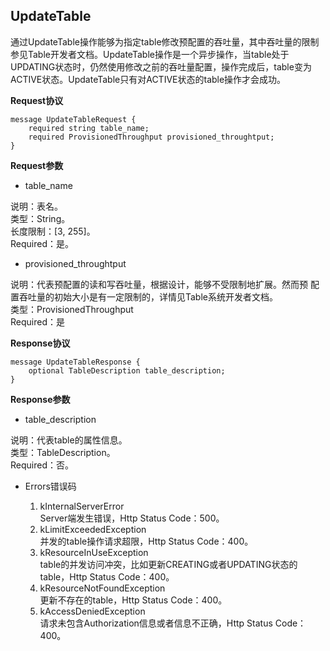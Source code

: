 ## UpdateTable

通过UpdateTable操作能够为指定table修改预配置的吞吐量，其中吞吐量的限制参见Table开发者文档。UpdateTable操作是一个异步操作，当table处于UPDATING状态时，仍然使用修改之前的吞吐量配置，操作完成后，table变为ACTIVE状态。UpdateTable只有对ACTIVE状态的table操作才会成功。

**Request协议**
```
message UpdateTableRequest {
    required string table_name;
    required ProvisionedThroughput provisioned_throughtput;
}
```
**Request参数**

* table_name

说明：表名。<br>
类型：String。<br>
长度限制：[3, 255]。<br>
Required：是。
* provisioned_throughtput

说明：代表预配置的读和写吞吐量，根据设计，能够不受限制地扩展。然而预
配置吞吐量的初始大小是有一定限制的，详情见Table系统开发者文档。<br>
类型：ProvisionedThroughput<br>
Required：是<br>

**Response协议**
```
message UpdateTableResponse {
    optional TableDescription table_description;
}
```
**Response参数**

* table_description

说明：代表table的属性信息。<br>
类型：TableDescription。<br>
Required：否。
* Errors错误码

  1. kInternalServerError<br>
Server端发生错误，Http Status Code：500。
  2. kLimitExceededException<br>
并发的table操作请求超限，Http Status Code：400。
  3. kResourceInUseException<br>
table的并发访问冲突，比如更新CREATING或者UPDATING状态的table，Http 
Status Code：400。
  4. kResourceNotFoundException<br>
更新不存在的table，Http Status Code：400。
  5. kAccessDeniedException<br>
请求未包含Authorization信息或者信息不正确，Http Status Code：400。



